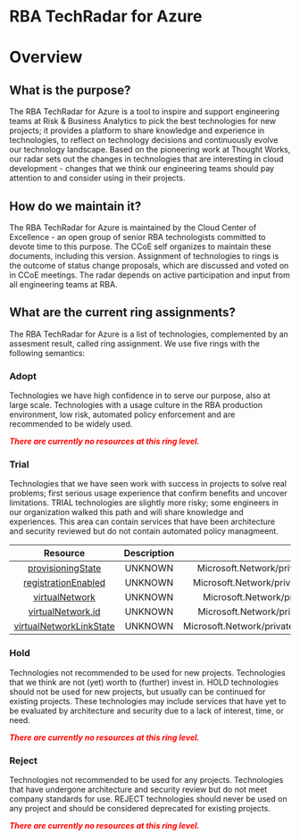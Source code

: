 
RBA TechRadar for Azure
=======================

# Overview

## What is the purpose?


The RBA TechRadar for Azure is a tool to inspire and support engineering teams at Risk & Business Analytics to pick the best technologies for new projects; it provides a platform to share knowledge and experience in technologies, to reflect on technology decisions and continuously evolve our technology landscape.  Based on the pioneering work at Thought Works, our radar sets out the changes in technologies that are interesting in cloud development - changes that we think our engineering teams should pay attention to and consider using in their projects.
## How do we maintain it?


The RBA TechRadar for Azure is maintained by the Cloud Center of Excellence - an open group of senior RBA technologists committed to devote time to this purpose.  The CCoE self organizes to maintain these documents, including this version.  Assignment of technologies to rings is the outcome of status change proposals, which are discussed and voted on in CCoE meetings.  The radar depends on active participation and input from all engineering teams at RBA.
## What are the current ring assignments?


The RBA TechRadar for Azure is a list of technologies, complemented by an assesment result, called ring assignment.  We use five rings with the following semantics:
### Adopt


Technologies we have high confidence in to serve our purpose, also at large scale.  Technologies with a usage culture in the RBA production environment, low risk, automated policy enforcement and are recommended to be widely used.  
  
***<font color="red"> There are currently no resources at this ring level. </font>***
### Trial


Technologies that we have seen work with success in projects to solve real problems;  first serious usage experience that confirm benefits and uncover limitations.  TRIAL technologies are slightly more risky; some engineers in our organization walked this path and will share knowledge and experiences.  This area can contain services that have been architecture and security reviewed but do not contain automated policy managmeent.  

|Resource|Description|Path|Status|
| :---: | :---: | :---: | :---: |
|[provisioningState](https://github.com/openrba/python-azure-techradar/tree/master/Microsoft.Network/privateDnsZones/virtualNetworkLinks/provisioningState)|UNKNOWN|Microsoft.Network/privateDnsZones/virtualNetworkLinks/provisioningState|TRIAL|
|[registrationEnabled](https://github.com/openrba/python-azure-techradar/tree/master/Microsoft.Network/privateDnsZones/virtualNetworkLinks/registrationEnabled)|UNKNOWN|Microsoft.Network/privateDnsZones/virtualNetworkLinks/registrationEnabled|TRIAL|
|[virtualNetwork](https://github.com/openrba/python-azure-techradar/tree/master/Microsoft.Network/privateDnsZones/virtualNetworkLinks/virtualNetwork)|UNKNOWN|Microsoft.Network/privateDnsZones/virtualNetworkLinks/virtualNetwork|TRIAL|
|[virtualNetwork.id](https://github.com/openrba/python-azure-techradar/tree/master/Microsoft.Network/privateDnsZones/virtualNetworkLinks/virtualNetwork.id)|UNKNOWN|Microsoft.Network/privateDnsZones/virtualNetworkLinks/virtualNetwork.id|TRIAL|
|[virtualNetworkLinkState](https://github.com/openrba/python-azure-techradar/tree/master/Microsoft.Network/privateDnsZones/virtualNetworkLinks/virtualNetworkLinkState)|UNKNOWN|Microsoft.Network/privateDnsZones/virtualNetworkLinks/virtualNetworkLinkState|TRIAL|

### Hold


Technologies not recommended to be used for new projects. Technologies that we think are not (yet) worth to (further) invest in.  HOLD technologies should not be used for new projects, but usually can be continued for existing projects.  These technologies may include services that have yet to be evaluated by architecture and security due to a lack of interest, time, or need.  
  
***<font color="red"> There are currently no resources at this ring level. </font>***
### Reject


Technologies not recommended to be used for any projects. Technologies that have undergone architecture and security review but do not meet company standards for use.  REJECT technologies should never be used on any project and should be considered deprecated for existing projects.  
  
***<font color="red"> There are currently no resources at this ring level. </font>***